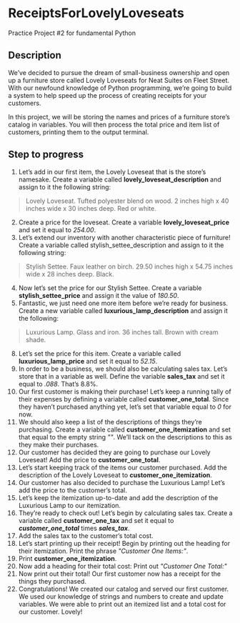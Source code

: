 # ReceiptsForLovelyLoveseats
Practice Project #2 for fundamental Python

## Description
We’ve decided to pursue the dream of small-business ownership and open up a furniture store called Lovely Loveseats for Neat Suites on Fleet Street. With our newfound knowledge of Python programming, we’re going to build a system to help speed up the process of creating receipts for your customers.

In this project, we will be storing the names and prices of a furniture store’s catalog in variables. You will then process the total price and item list of customers, printing them to the output terminal.


## Step to progress
1. Let’s add in our first item, the Lovely Loveseat that is the store’s namesake. Create a variable called **lovely_loveseat_description** and assign to it the following string:
> Lovely Loveseat. Tufted polyester blend on wood. 2 inches high x 40 inches wide x 30 inches deep. Red or white.

2. Create a price for the loveseat. Create a variable **lovely_loveseat_price** and set it equal to _254.00_.
3. Let’s extend our inventory with another characteristic piece of furniture! Create a variable called stylish_settee_description and assign to it the following string:
> Stylish Settee. Faux leather on birch. 29.50 inches high x 54.75 inches wide x 28 inches deep. Black.

4. Now let’s set the price for our Stylish Settee. Create a variable **stylish_settee_price** and assign it the value of _180.50_.
6. Fantastic, we just need one more item before we’re ready for business. Create a new variable called **luxurious_lamp_description** and assign it the following:
> Luxurious Lamp. Glass and iron. 36 inches tall. Brown with cream shade.

8. Let’s set the price for this item. Create a variable called **luxurious_lamp_price** and set it equal to _52.15_.
9. In order to be a business, we should also be calculating sales tax. Let’s store that in a variable as well. Define the variable **sales_tax** and set it equal to _.088_. That’s 8.8%.
10. Our first customer is making their purchase! Let’s keep a running tally of their expenses by defining a variable called **customer_one_total**. Since they haven’t purchased anything yet, let’s set that variable equal to _0_ for now.
11. We should also keep a list of the descriptions of things they’re purchasing. Create a variable called **customer_one_itemization** and set that equal to the empty string _""_. We’ll tack on the descriptions to this as they make their purchases.
12. Our customer has decided they are going to purchase our Lovely Loveseat! Add the price to **customer_one_total**.
13. Let’s start keeping track of the items our customer purchased. Add the description of the Lovely Loveseat to **customer_one_itemization**.
14. Our customer has also decided to purchase the Luxurious Lamp! Let’s add the price to the customer’s total.
15. Let’s keep the itemization up-to-date and add the description of the Luxurious Lamp to our itemization.
16. They’re ready to check out! Let’s begin by calculating sales tax. Create a variable called **customer_one_tax** and set it equal to **_customer_one_total_** times **_sales_tax_**.
17. Add the sales tax to the customer’s total cost.
18. Let’s start printing up their receipt! Begin by printing out the heading for their itemization. Print the phrase _"Customer One Items:"_.
19. Print **customer_one_itemization**.
20. Now add a heading for their total cost: Print out _"Customer One Total:"_
21. Now print out their total! Our first customer now has a receipt for the things they purchased.
22. Congratulations! We created our catalog and served our first customer. We used our knowledge of strings and numbers to create and update variables. We were able to print out an itemized list and a total cost for our customer. Lovely!
